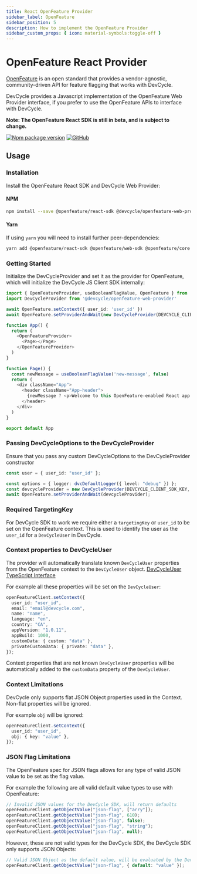 ```yaml
---
title: React OpenFeature Provider
sidebar_label: OpenFeature
sidebar_position: 5
description: How to implement the OpenFeature Provider
sidebar_custom_props: { icon: material-symbols:toggle-off }
---
```


# OpenFeature React Provider

[OpenFeature](https://openfeature.dev/) is an open standard that provides a vendor-agnostic, community-driven API for
feature flagging that works with DevCycle.

DevCycle provides a Javascript implementation of the OpenFeature Web Provider interface, if you prefer to use the
OpenFeature APIs to interface with DevCycle.

**Note: The OpenFeature React SDK is still in beta, and is subject to change.**

[![Npm package version](https://badgen.net/npm/v/@devcycle/openfeature-web-provider)](https://www.npmjs.com/package/@devcycle/openfeature-web-provider)
[![GitHub](https://img.shields.io/github/stars/devcyclehq/js-sdks.svg?style=social&label=Star&maxAge=2592000)](https://github.com/DevCycleHQ/js-sdks/tree/main/examples/openfeature-web)

## Usage

### Installation

Install the OpenFeature React SDK and DevCycle Web Provider:

#### NPM

```bash
npm install --save @openfeature/react-sdk @devcycle/openfeature-web-provider
```

#### Yarn

If using `yarn` you will need to install further peer-dependencies:

```bash
yarn add @openfeature/react-sdk @openfeature/web-sdk @openfeature/core @devcycle/openfeature-web-provider
```

### Getting Started

Initialize the DevCycleProvider and set it as the provider for OpenFeature, which will initialize the DevCycle JS Client
SDK internally:

```typescript jsx
import { OpenFeatureProvider, useBooleanFlagValue, OpenFeature } from '@openfeature/react-sdk'
import DevCycleProvider from '@devcycle/openfeature-web-provider'

await OpenFeature.setContext({ user_id: 'user_id' })
await OpenFeature.setProviderAndWait(new DevCycleProvider(DEVCYCLE_CLIENT_SDK_KEY))

function App() {
  return (
    <OpenFeatureProvider>
      <Page></Page>
    </OpenFeatureProvider>
  )
}

function Page() {
  const newMessage = useBooleanFlagValue('new-message', false)
  return (
    <div className="App">
      <header className="App-header">
        {newMessage ? <p>Welcome to this OpenFeature-enabled React app!</p> : <p>Welcome to this React app.</p>}
      </header>
    </div>
  )
}

export default App
```

### Passing DevCycleOptions to the DevCycleProvider

Ensure that you pass any custom DevCycleOptions to the DevCycleProvider constructor

```typescript
const user = { user_id: "user_id" };

const options = { logger: dvcDefaultLogger({ level: "debug" }) };
const devcycleProvider = new DevCycleProvider(DEVCYCLE_CLIENT_SDK_KEY, options);
await OpenFeature.setProviderAndWait(devcycleProvider);
```

### Required TargetingKey

For DevCycle SDK to work we require either a `targetingKey` or `user_id` to be set on the OpenFeature context. This is
used to identify the user as the `user_id` for a `DevCycleUser` in DevCycle.

### Context properties to DevCycleUser

The provider will automatically translate known `DevCycleUser` properties from the OpenFeature context to the
`DevCycleUser` object.
[DevCycleUser TypeScript Interface](https://github.com/DevCycleHQ/js-sdks/blob/main/sdk/nodejs/src/models/user.ts#L16)

For example all these properties will be set on the `DevCycleUser`:

```typescript
openFeatureClient.setContext({
  user_id: "user_id",
  email: "email@devcycle.com",
  name: "name",
  language: "en",
  country: "CA",
  appVersion: "1.0.11",
  appBuild: 1000,
  customData: { custom: "data" },
  privateCustomData: { private: "data" },
});
```

Context properties that are not known `DevCycleUser` properties will be automatically added to the `customData` property
of the `DevCycleUser`.

### Context Limitations

DevCycle only supports flat JSON Object properties used in the Context. Non-flat properties will be ignored.

For example `obj` will be ignored:

```typescript
openFeatureClient.setContext({
  user_id: "user_id",
  obj: { key: "value" },
});
```

### JSON Flag Limitations

The OpenFeature spec for JSON flags allows for any type of valid JSON value to be set as the flag value.

For example the following are all valid default value types to use with OpenFeature:

```typescript
// Invalid JSON values for the DevCycle SDK, will return defaults
openFeatureClient.getObjectValue("json-flag", ["arry"]);
openFeatureClient.getObjectValue("json-flag", 610);
openFeatureClient.getObjectValue("json-flag", false);
openFeatureClient.getObjectValue("json-flag", "string");
openFeatureClient.getObjectValue("json-flag", null);
```

However, these are not valid types for the DevCycle SDK, the DevCycle SDK only supports JSON Objects:

```typescript
// Valid JSON Object as the default value, will be evaluated by the DevCycle SDK
openFeatureClient.getObjectValue("json-flag", { default: "value" });
```
